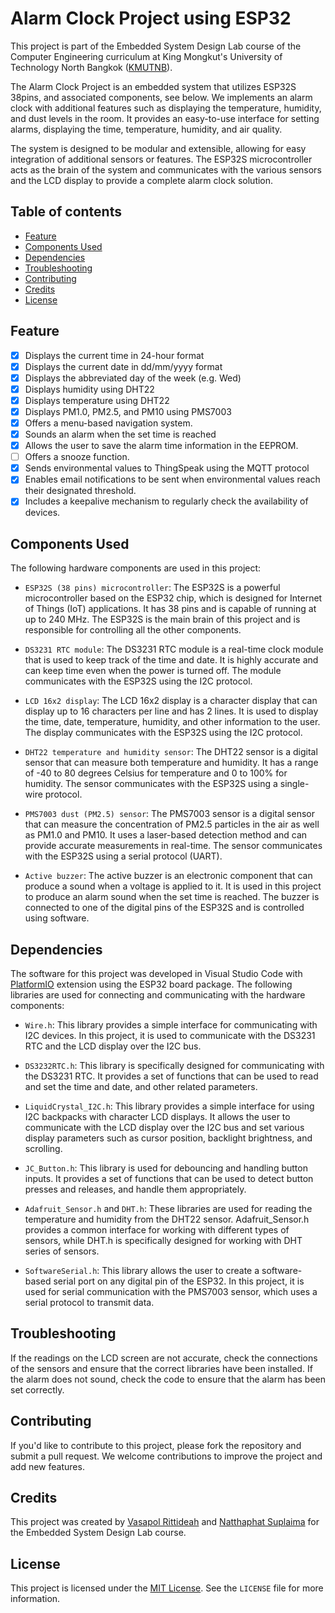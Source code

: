 # Alarm Clock Project using ESP32

This project is part of the Embedded System Design Lab course of the Computer Engineering curriculum at King Mongkut's University of Technology North Bangkok ([KMUTNB](https://www.kmutnb.ac.th/)).

The Alarm Clock Project is an embedded system that utilizes ESP32S 38pins, and associated components, see below. We implements an alarm clock with additional features such as displaying the temperature, humidity, and dust levels in the room. It provides an easy-to-use interface for setting alarms, displaying the time, temperature, humidity, and air quality.

The system is designed to be modular and extensible, allowing for easy integration of additional sensors or features. The ESP32S microcontroller acts as the brain of the system and communicates with the various sensors and the LCD display to provide a complete alarm clock solution.

## Table of contents
* [Feature](#feature)
* [Components Used](#components-used)
* [Dependencies](#dependencies)
* [Troubleshooting](#troubleshooting)
* [Contributing](#contributing)
* [Credits](#credits)
* [License](#license)

## Feature
- [x] Displays the current time in 24-hour format
- [x] Displays the current date in dd/mm/yyyy format
- [x] Displays the abbreviated day of the week (e.g. Wed)
- [x] Displays humidity using DHT22
- [x] Displays temperature using DHT22
- [x] Displays PM1.0, PM2.5, and PM10 using PMS7003
- [x] Offers a menu-based navigation system.
- [x] Sounds an alarm when the set time is reached
- [x] Allows the user to save the alarm time information in the EEPROM.
- [ ] Offers a snooze function.
- [x] Sends environmental values to ThingSpeak using the MQTT protocol
- [x] Enables email notifications to be sent when environmental values reach their designated threshold.
- [x] Includes a keepalive mechanism to regularly check the availability of devices.

## Components Used
The following hardware components are used in this project:

* `ESP32S (38 pins) microcontroller`: The ESP32S is a powerful microcontroller based on the ESP32 chip, which is designed for Internet of Things (IoT) applications. It has 38 pins and is capable of running at up to 240 MHz. The ESP32S is the main brain of this project and is responsible for controlling all the other components.

* `DS3231 RTC module`: The DS3231 RTC module is a real-time clock module that is used to keep track of the time and date. It is highly accurate and can keep time even when the power is turned off. The module communicates with the ESP32S using the I2C protocol.

* `LCD 16x2 display`: The LCD 16x2 display is a character display that can display up to 16 characters per line and has 2 lines. It is used to display the time, date, temperature, humidity, and other information to the user. The display communicates with the ESP32S using the I2C protocol.

* `DHT22 temperature and humidity sensor`: The DHT22 sensor is a digital sensor that can measure both temperature and humidity. It has a range of -40 to 80 degrees Celsius for temperature and 0 to 100% for humidity. The sensor communicates with the ESP32S using a single-wire protocol.

* `PMS7003 dust (PM2.5) sensor`: The PMS7003 sensor is a digital sensor that can measure the concentration of PM2.5 particles in the air as well as PM1.0 and PM10. It uses a laser-based detection method and can provide accurate measurements in real-time. The sensor communicates with the ESP32S using a serial protocol (UART).

* `Active buzzer`: The active buzzer is an electronic component that can produce a sound when a voltage is applied to it. It is used in this project to produce an alarm sound when the set time is reached. The buzzer is connected to one of the digital pins of the ESP32S and is controlled using software.

## Dependencies
The software for this project was developed in Visual Studio Code with [PlatformIO](https://platformio.org/) extension using the ESP32 board package. The following libraries are used for connecting and communicating with the hardware components:

* `Wire.h`: This library provides a simple interface for communicating with I2C devices. In this project, it is used to communicate with the DS3231 RTC and the LCD display over the I2C bus.

* `DS3232RTC.h`: This library is specifically designed for communicating with the DS3231 RTC. It provides a set of functions that can be used to read and set the time and date, and other related parameters.

* `LiquidCrystal_I2C.h`: This library provides a simple interface for using I2C backpacks with character LCD displays. It allows the user to communicate with the LCD display over the I2C bus and set various display parameters such as cursor position, backlight brightness, and scrolling.

* `JC_Button.h`: This library is used for debouncing and handling button inputs. It provides a set of functions that can be used to detect button presses and releases, and handle them appropriately.

* `Adafruit_Sensor.h` and `DHT.h`: These libraries are used for reading the temperature and humidity from the DHT22 sensor. Adafruit_Sensor.h provides a common interface for working with different types of sensors, while DHT.h is specifically designed for working with DHT series of sensors.

* `SoftwareSerial.h`: This library allows the user to create a software-based serial port on any digital pin of the ESP32. In this project, it is used for serial communication with the PMS7003 sensor, which uses a serial protocol to transmit data.

## Troubleshooting
If the readings on the LCD screen are not accurate, check the connections of the sensors and ensure that the correct libraries have been installed. If the alarm does not sound, check the code to ensure that the alarm has been set correctly.

## Contributing
If you'd like to contribute to this project, please fork the repository and submit a pull request. We welcome contributions to improve the project and add new features.

## Credits
This project was created by [Vasapol Rittideah](https://www.github.com/VasapolRittideah) and [Natthaphat Suplaima](https://github.com/hill212063) for the Embedded System Design Lab course.

## License
This project is licensed under the [MIT License](https://opensource.org/license/mit/). See the `LICENSE` file for more information.
